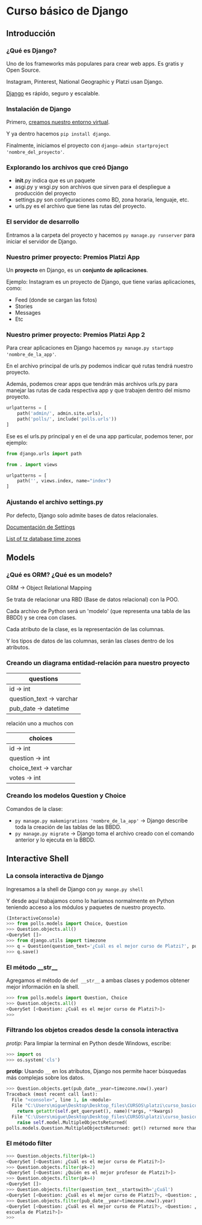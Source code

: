 # Curso básico de Django

## Introducción

### ¿Qué es Django?

Uno de los frameworks más populares para crear web apps. Es gratis y Open Source.

Instagram, Pinterest, National Geographic y Platzi usan Django.

[Django](https://www.djangoproject.com/) es rápido, seguro y escalable.

### Instalación de Django

Primero, [creamos nuestro entorno virtual](https://github.com/Mike-droid/CursoPythonIntermedio#el-primer-paso-profesional-creaci%C3%B3n-de-un-entorno-virtual).

Y ya dentro hacemos `pip install django`.

Finalmente, iniciamos el proyecto con `django-admin startproject 'nombre_del_proyecto'`.

### Explorando los archivos que creó Django

- __init__.py indica que es un paquete
- asgi.py y wsgi.py son archivos que sirven para el despliegue a producción del proyecto
- settings.py son configuraciones como BD, zona horaria, lenguaje, etc.
- urls.py es el archivo que tiene las rutas del proyecto.

### El servidor de desarrollo

Entramos a la carpeta del proyecto y hacemos `py manage.py runserver` para iniciar el servidor de Django.

### Nuestro primer proyecto: Premios Platzi App

Un __proyecto__ en Django, es un __conjunto de aplicaciones__.

Ejemplo: Instagram es un proyecto de Django, que tiene varias aplicaciones, como:

- Feed (donde se cargan las fotos)
- Stories
- Messages
- Etc

### Nuestro primer proyecto: Premios Platzi App 2

Para crear aplicaciones en Django hacemos `py manage.py startapp 'nombre_de_la_app'`.

En el archivo principal de urls.py podemos indicar qué rutas tendrá nuestro proyecto.

Además, podemos crear apps que tendrán más archivos urls.py para manejar las rutas de cada respectiva app y que trabajen dentro del mismo proyecto.

```python
urlpatterns = [
    path('admin/', admin.site.urls),
    path('polls/', include('polls.urls'))
]

```

Ese es el urls.py principal y en el de una app particular, podemos tener, por ejemplo:

```python
from django.urls import path

from . import views

urlpatterns = [
    path('', views.index, name="index")
]

```

### Ajustando el archivo settings.py

Por defecto, Django solo admite bases de datos relacionales.

[Documentación de Settings](https://docs.djangoproject.com/en/4.0/ref/settings/)

[List of tz database time zones](https://en.wikipedia.org/wiki/List_of_tz_database_time_zones)

## Models

### ¿Qué es ORM? ¿Qué es un modelo?

ORM -> Object Relational Mapping

Se trata de relacionar una RBD (Base de datos relacional) con la POO.

Cada archivo de Python será un 'modelo' (que representa una tabla de las BBDD) y se crea con clases.

Cada atributo de la clase, es la representación de las columnas.

Y los tipos de datos de las columnas, serán las clases dentro de los atributos.

### Creando un diagrama entidad-relación para nuestro proyecto

| questions                |
| ------------------------ |
| id -> int                |
| question_text -> varchar |
| pub_date -> datetime     |

relación uno a muchos con

| choices                |
| ---------------------- |
| id -> int              |
| question -> int        |
| choice_text -> varchar |
| votes -> int           |

### Creando los modelos Question y Choice

Comandos de la clase:

- `py manage.py makemigrations 'nombre_de_la_app'` -> Django describe toda la creación de las tablas de las BBDD.
- `py manage.py migrate` -> Django toma el archivo creado con el comando anterior y lo ejecuta en la BBDD.

## Interactive Shell

### La consola interactiva de Django

Ingresamos a la shell de Django con `py mange.py shell`

Y desde aquí trabajamos como lo haríamos normalmente en Python teniendo acceso a los módulos y paquetes de nuestro proyecto.

```python
(InteractiveConsole)
>>> from polls.models import Choice, Question
>>> Question.objects.all()
<QuerySet []>
>>> from django.utils import timezone
>>> q = Question(question_text='¿Cuál es el mejor curso de Platzi?', pub_date=timezone.now())
>>> q.save()
```

### El método \_\_str\_\_

Agregamos el método de `def __str__` a ambas clases y podemos obtener mejor información en la shell.

```python
>>> from polls.models import Question, Choice
>>> Question.objects.all()
<QuerySet [<Question: ¿Cuál es el mejor curso de Platzi?>]>
>>>
```

### Filtrando los objetos creados desde la consola interactiva

_protip_: Para limpiar la terminal en Python desde Windows, escribe:

```python
>>> import os
>>> os.system('cls')
```

__protip__: Usando `__` en los atributos, Django nos permite hacer búsquedas más complejas sobre los datos.

```python
>>> Question.objects.get(pub_date__year=timezone.now().year)
Traceback (most recent call last):
  File "<console>", line 1, in <module>
  File "C:\Users\migue\Desktop\Desktop_files\CURSOS\platzi\curso_basico_django\venv\lib\site-packages\django\db\models\manager.py", line 85, in manager_method
    return getattr(self.get_queryset(), name)(*args, **kwargs)
  File "C:\Users\migue\Desktop\Desktop_files\CURSOS\platzi\curso_basico_django\venv\lib\site-packages\django\db\models\query.py", line 499, in get
    raise self.model.MultipleObjectsReturned(
polls.models.Question.MultipleObjectsReturned: get() returned more than one Question -- it returned 3!
```

### El método filter

```python
>>> Question.objects.filter(pk=1)
<QuerySet [<Question: ¿Cuál es el mejor curso de Platzi?>]>
>>> Question.objects.filter(pk=2)
<QuerySet [<Question: ¿Quién es el mejor profesor de Platzi?>]>
>>> Question.objects.filter(pk=4)
<QuerySet []>
>>> Question.objects.filter(question_text__startswith='¿Cuál')
<QuerySet [<Question: ¿Cuál es el mejor curso de Platzi?>, <Question: ¿Cuál es la mejor escuela de Platzi?>]>
>>> Question.objects.filter(pub_date__year=timezone.now().year)
<QuerySet [<Question: ¿Cuál es el mejor curso de Platzi?>, <Question: ¿Quién es el mejor profesor de Platzi?>, <Question: ¿Cuál es la mejor
escuela de Platzi?>]>
>>>
```
